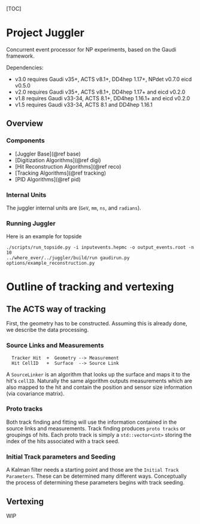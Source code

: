 [TOC]

# Project Juggler

Concurrent event processor for NP experiments, based on the Gaudi framework.

Dependencies:
  - v3.0 requires Gaudi v35+, ACTS v8.1+, DD4hep 1.17+, NPdet v0.7.0 eicd v0.5.0
  - v2.0 requires Gaudi v35+, ACTS v8.1+, DD4hep 1.17+ and eicd v0.2.0
  - v1.8 requires Gaudi v33-34, ACTS 8.1+, DD4hep 1.16.1+ and eicd v0.2.0
  - v1.5 requires Gaudi v33-34, ACTS 8.1 and DD4hep 1.16.1

Overview
--------

### Components

 - [Juggler Base](@ref base)
 - [Digitization Algorithms](@ref digi)
 - [Hit Reconstruction Algorithms](@ref reco)
 - [Tracking Algorithms](@ref tracking) 
 - [PID Algorithms](@ref pid) 

### Internal Units

The juggler internal units are (`GeV`, `mm`, `ns`, and `radians`).


### Running Juggler

Here is an example for topside
```
./scripts/run_topside.py -i inputevents.hepmc -o output_events.root -n 10
../where_ever/../juggler/build/run gaudirun.py options/example_reconstruction.py
```

# Outline of tracking and vertexing

## The ACTS way of tracking

First, the geometry has to be constructed.  Assuming this is already done, we describe the data processing.

### Source Links and Measurements

```
  Tracker Hit  +  Geometry --> Measurement
  Hit CellID   +  Surface  --> Source Link
```

A `SourceLinker` is an algorithm that looks up the surface and maps it to the hit's `cellID`.
Naturally the same algorithm outputs measurements which are also mapped to the hit and contain the position 
and sensor size information (via covariance matrix).


### Proto tracks

Both track finding and fitting will use the information contained in the source links and measurements.
Track finding produces `proto tracks` or groupings of hits.  Each proto track is simply a `std::vector<int>` storing the index of the
hits associated with a track seed.

### Initial Track parameters and Seeding

A Kalman filter needs a starting point and those are the `Initial Track Parameters`. These can be determined many different ways. 
Conceptually the process of determining these parameters begins with track seeding.


## Vertexing

WIP





